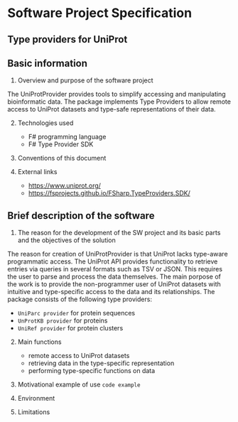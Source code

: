 # Software Project Specification
## Type providers for UniProt 

## Basic information
1. Overview and purpose of the software project

The UniProtProvider provides tools to simplify accessing and manipulating bioinformatic data. The package implements Type Providers to allow remote access to UniProt datasets and type-safe representations of their data.

2. Technologies used 
   - F# programming language
   - F# Type Provider SDK

3. Conventions of this document

4. External links
   - https://www.uniprot.org/
   - https://fsprojects.github.io/FSharp.TypeProviders.SDK/

## Brief description of the software
1. The reason for the development of the SW project and its basic parts and the objectives of the solution

The reason for creation of UniProtProvider is that UniProt lacks type-aware programmatic access. The UniProt API provides functionality to retrieve entries via queries in several formats such as TSV or JSON. This requires the user to parse and process the data themselves. The main porpose of the work is to provide the non-programmer user of UniProt datasets with intuitive and type-specific access to the data and its relationships.
The package consists of the following type providers:
- `UniParc provider` for protein sequences
- `UnProtKB provider` for proteins
- `UniRef provider` for protein clusters

2. Main functions
   - remote access to UniProt datasets
   - retrieving data in the type-specific representation
   - performing type-specific functions on data

3. Motivational example of use
   `code example`

4. Environment 

5. Limitations